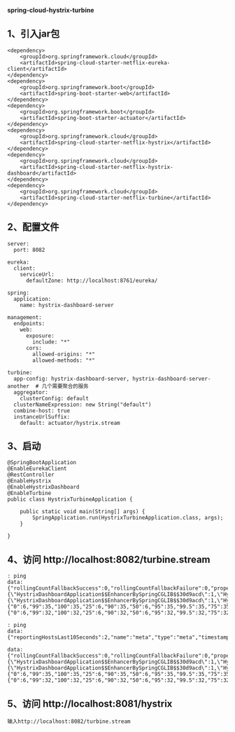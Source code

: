 **spring-cloud-hystrix-turbine**

1、引入jar包
-
    <dependency>
        <groupId>org.springframework.cloud</groupId>
        <artifactId>spring-cloud-starter-netflix-eureka-client</artifactId>
    </dependency>
    <dependency>
        <groupId>org.springframework.boot</groupId>
        <artifactId>spring-boot-starter-web</artifactId>
    </dependency>
    <dependency>
        <groupId>org.springframework.boot</groupId>
        <artifactId>spring-boot-starter-actuator</artifactId>
    </dependency>
    <dependency>
        <groupId>org.springframework.cloud</groupId>
        <artifactId>spring-cloud-starter-netflix-hystrix</artifactId>
    </dependency>
    <dependency>
        <groupId>org.springframework.cloud</groupId>
        <artifactId>spring-cloud-starter-netflix-hystrix-dashboard</artifactId>
    </dependency>
    <dependency>
        <groupId>org.springframework.cloud</groupId>
        <artifactId>spring-cloud-starter-netflix-turbine</artifactId>
    </dependency>
    
2、配置文件
-
    server:
      port: 8082
    
    eureka:
      client:
        serviceUrl:
          defaultZone: http://localhost:8761/eureka/
    
    spring:
      application:
        name: hystrix-dashboard-server
    
    management:
      endpoints:
        web:
          exposure:
            include: "*"
          cors:
            allowed-origins: "*"
            allowed-methods: "*"
    
    turbine:
      app-config: hystrix-dashboard-server, hystrix-dashboard-server-another  # 几个需要聚合的服务
      aggregator:
        clusterConfig: default
      clusterNameExpression: new String("default")
      combine-host: true
      instanceUrlSuffix:
        default: actuator/hystrix.stream
        
        
3、启动
-
    @SpringBootApplication
    @EnableEurekaClient
    @RestController
    @EnableHystrix
    @EnableHystrixDashboard
    @EnableTurbine
    public class HystrixTurbineApplication {
    
        public static void main(String[] args) {
            SpringApplication.run(HystrixTurbineApplication.class, args);
        }
    
    }
    
4、访问   http://localhost:8082/turbine.stream
-
    : ping
    data: {"rollingCountFallbackSuccess":0,"rollingCountFallbackFailure":0,"propertyValue_circuitBreakerRequestVolumeThreshold":40,"propertyValue_circuitBreakerForceOpen":false,"propertyValue_metricsRollingStatisticalWindowInMilliseconds":20000,"latencyTotal_mean":20,"rollingMaxConcurrentExecutionCount":2,"type":"HystrixCommand","rollingCountResponsesFromCache":0,"rollingCountBadRequests":0,"rollingCountTimeout":0,"propertyValue_executionIsolationStrategy":"THREAD","rollingCountFailure":0,"rollingCountExceptionsThrown":0,"rollingCountFallbackMissing":0,"threadPool":"{\"HystrixDashboardApplication$$EnhancerBySpringCGLIB$$30d9acd\":1,\"HystrixDashboardAnotherApplication$$EnhancerBySpringCGLIB$$f794e9d6\":1}","latencyExecute_mean":19,"isCircuitBreakerOpen":false,"errorCount":0,"rollingCountSemaphoreRejected":0,"group":"{\"HystrixDashboardApplication$$EnhancerBySpringCGLIB$$30d9acd\":1,\"HystrixDashboardAnotherApplication$$EnhancerBySpringCGLIB$$f794e9d6\":1}","latencyTotal":{"0":6,"99":35,"100":35,"25":6,"90":35,"50":6,"95":35,"99.5":35,"75":35},"requestCount":2,"rollingCountCollapsedRequests":0,"rollingCountShortCircuited":0,"propertyValue_circuitBreakerSleepWindowInMilliseconds":10000,"latencyExecute":{"0":6,"99":32,"100":32,"25":6,"90":32,"50":6,"95":32,"99.5":32,"75":32},"rollingCountEmit":0,"currentConcurrentExecutionCount":0,"propertyValue_executionIsolationSemaphoreMaxConcurrentRequests":20,"errorPercentage":0,"rollingCountThreadPoolRejected":0,"propertyValue_circuitBreakerEnabled":true,"propertyValue_executionIsolationThreadInterruptOnTimeout":true,"propertyValue_requestCacheEnabled":true,"rollingCountFallbackRejection":0,"propertyValue_requestLogEnabled":true,"rollingCountFallbackEmit":0,"rollingCountSuccess":2,"propertyValue_fallbackIsolationSemaphoreMaxConcurrentRequests":20,"propertyValue_circuitBreakerErrorThresholdPercentage":100,"propertyValue_circuitBreakerForceClosed":false,"name":"hello","reportingHosts":2,"propertyValue_executionIsolationThreadPoolKeyOverride":"null","propertyValue_executionIsolationThreadTimeoutInMilliseconds":2000,"propertyValue_executionTimeoutInMilliseconds":2000}
    
    : ping
    data: {"reportingHostsLast10Seconds":2,"name":"meta","type":"meta","timestamp":1570689856985}
    
    data: {"rollingCountFallbackSuccess":0,"rollingCountFallbackFailure":0,"propertyValue_circuitBreakerRequestVolumeThreshold":40,"propertyValue_circuitBreakerForceOpen":false,"propertyValue_metricsRollingStatisticalWindowInMilliseconds":20000,"latencyTotal_mean":20,"rollingMaxConcurrentExecutionCount":1,"type":"HystrixCommand","rollingCountResponsesFromCache":0,"rollingCountBadRequests":0,"rollingCountTimeout":0,"propertyValue_executionIsolationStrategy":"THREAD","rollingCountFailure":0,"rollingCountExceptionsThrown":0,"rollingCountFallbackMissing":0,"threadPool":"{\"HystrixDashboardApplication$$EnhancerBySpringCGLIB$$30d9acd\":1,\"HystrixDashboardAnotherApplication$$EnhancerBySpringCGLIB$$f794e9d6\":1}","latencyExecute_mean":19,"isCircuitBreakerOpen":false,"errorCount":0,"rollingCountSemaphoreRejected":0,"group":"{\"HystrixDashboardApplication$$EnhancerBySpringCGLIB$$30d9acd\":1,\"HystrixDashboardAnotherApplication$$EnhancerBySpringCGLIB$$f794e9d6\":1}","latencyTotal":{"0":6,"99":35,"100":35,"25":6,"90":35,"50":6,"95":35,"99.5":35,"75":35},"requestCount":0,"rollingCountCollapsedRequests":0,"rollingCountShortCircuited":0,"propertyValue_circuitBreakerSleepWindowInMilliseconds":10000,"latencyExecute":{"0":6,"99":32,"100":32,"25":6,"90":32,"50":6,"95":32,"99.5":32,"75":32},"rollingCountEmit":0,"currentConcurrentExecutionCount":0,"propertyValue_executionIsolationSemaphoreMaxConcurrentRequests":20,"errorPercentage":0,"rollingCountThreadPoolRejected":0,"propertyValue_circuitBreakerEnabled":true,"propertyValue_executionIsolationThreadInterruptOnTimeout":true,"propertyValue_requestCacheEnabled":true,"rollingCountFallbackRejection":0,"propertyValue_requestLogEnabled":true,"rollingCountFallbackEmit":0,"rollingCountSuccess":1,"propertyValue_fallbackIsolationSemaphoreMaxConcurrentRequests":20,"propertyValue_circuitBreakerErrorThresholdPercentage":100,"propertyValue_circuitBreakerForceClosed":false,"name":"hello","reportingHosts":2,"propertyValue_executionIsolationThreadPoolKeyOverride":"null","propertyValue_executionIsolationThreadTimeoutInMilliseconds":2000,"propertyValue_executionTimeoutInMilliseconds":2000}
    
5、访问  http://localhost:8081/hystrix
-
    输入http://localhost:8082/turbine.stream